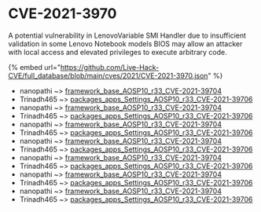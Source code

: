 # CVE-2021-3970

A potential vulnerability in LenovoVariable SMI Handler due to insufficient validation in some Lenovo Notebook models BIOS may allow an attacker with local access and elevated privileges to execute arbitrary code.

{% embed url="https://github.com/Live-Hack-CVE/full_database/blob/main/cves/2021/CVE-2021-3970.json" %}


* nanopathi ~> [framework_base_AOSP10_r33_CVE-2021-39704](https://www.alice-snow.ru/2021/database/cve-2021-3970/framework_base_aosp10_r33_cve-2021-39704-nanopathi)
* Trinadh465 ~> [packages_apps_Settings_AOSP10_r33_CVE-2021-39706](https://www.alice-snow.ru/2021/database/cve-2021-3970/packages_apps_settings_aosp10_r33_cve-2021-39706-trinadh465)
* nanopathi ~> [framework_base_AOSP10_r33_CVE-2021-39704](https://www.alice-snow.ru/2021/database/cve-2021-3970/framework_base_aosp10_r33_cve-2021-39704-nanopathi)
* Trinadh465 ~> [packages_apps_Settings_AOSP10_r33_CVE-2021-39706](https://www.alice-snow.ru/2021/database/cve-2021-3970/packages_apps_settings_aosp10_r33_cve-2021-39706-trinadh465)
* nanopathi ~> [framework_base_AOSP10_r33_CVE-2021-39704](https://www.alice-snow.ru/2021/database/cve-2021-3970/framework_base_aosp10_r33_cve-2021-39704-nanopathi)
* Trinadh465 ~> [packages_apps_Settings_AOSP10_r33_CVE-2021-39706](https://www.alice-snow.ru/2021/database/cve-2021-3970/packages_apps_settings_aosp10_r33_cve-2021-39706-trinadh465)
* nanopathi ~> [framework_base_AOSP10_r33_CVE-2021-39704](https://www.alice-snow.ru/2021/database/cve-2021-3970/framework_base_aosp10_r33_cve-2021-39704-nanopathi)
* Trinadh465 ~> [packages_apps_Settings_AOSP10_r33_CVE-2021-39706](https://www.alice-snow.ru/2021/database/cve-2021-3970/packages_apps_settings_aosp10_r33_cve-2021-39706-trinadh465)
* nanopathi ~> [framework_base_AOSP10_r33_CVE-2021-39704](https://www.alice-snow.ru/2021/database/cve-2021-3970/framework_base_aosp10_r33_cve-2021-39704-nanopathi)
* Trinadh465 ~> [packages_apps_Settings_AOSP10_r33_CVE-2021-39706](https://www.alice-snow.ru/2021/database/cve-2021-3970/packages_apps_settings_aosp10_r33_cve-2021-39706-trinadh465)
* nanopathi ~> [framework_base_AOSP10_r33_CVE-2021-39704](https://www.alice-snow.ru/2021/database/cve-2021-3970/framework_base_aosp10_r33_cve-2021-39704-nanopathi)
* Trinadh465 ~> [packages_apps_Settings_AOSP10_r33_CVE-2021-39706](https://www.alice-snow.ru/2021/database/cve-2021-3970/packages_apps_settings_aosp10_r33_cve-2021-39706-trinadh465)
* nanopathi ~> [framework_base_AOSP10_r33_CVE-2021-39704](https://www.alice-snow.ru/2021/database/cve-2021-3970/framework_base_aosp10_r33_cve-2021-39704-nanopathi)
* Trinadh465 ~> [packages_apps_Settings_AOSP10_r33_CVE-2021-39706](https://www.alice-snow.ru/2021/database/cve-2021-3970/packages_apps_settings_aosp10_r33_cve-2021-39706-trinadh465)